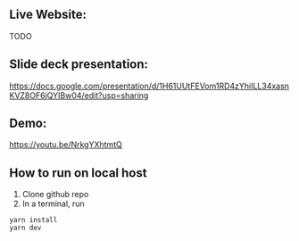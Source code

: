 ## Live Website:

TODO


## Slide deck presentation: 

https://docs.google.com/presentation/d/1H61UUtFEVom1RD4zYhiILL34xasnKVZ8OF6jQYIBw04/edit?usp=sharing


## Demo:

https://youtu.be/NrkgYXhtmtQ


## How to run on local host

1. Clone github repo
2. In a terminal, run 

```
yarn install 
yarn dev
```
